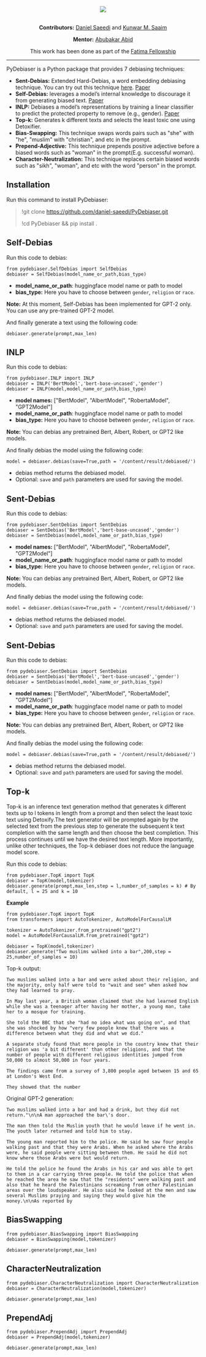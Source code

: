 <p align="center">
  <img src="https://raw.githubusercontent.com/daniel-saeedi/PyDebiaser/main/PyDebiaser.png" />
  <br><br>
</p>

<p align="center">
  <b>Contributors:</b> <a href="https://daniel-saeedi.github.io/">Daniel Saeedi</a> and <a href="https://github.com/kunwarsaaim/">Kunwar M. Saaim</a>
</p>

<p align="center">
  <b>Mentor:</b> <a href="https://abidlabs.github.io/">Abubakar Abid</a>
</p>

<p align="center">
  This work has been done as part of the <a href="https://www.fatimafellowship.com/">Fatima Fellowship</a>
</p>

<hr>



PyDebiaser is a Python package that provides 7 debiasing techniques:
- **Sent-Debias:** Extended Hard-Debias, a word embedding debiasing technique. You can try out this technique [here](https://huggingface.co/spaces/Daniel-Saeedi/sent-debias). [Paper](https://arxiv.org/abs/2007.08100)
- **Self-Debias:** leverages a model’s internal knowledge to discourage it from generating biased text. [Paper](https://arxiv.org/abs/2103.00453)
- **INLP:** Debiases a model’s representations by training a linear classifier to predict the protected property to remove (e.g., gender). [Paper](https://arxiv.org/abs/2004.07667)
- **Top-k:** Generates k different texts and selects the least toxic one using Detoxifier.
- **Bias-Swapping:** This technique swaps words pairs such as "she" with "he", "muslim" with "christian", and etc in the prompt.
- **Prepend-Adjective:** This technique prepends positive adjective before a biased words such as "woman" in the prompt(E.g. successful woman).
- **Character-Neutralization:** This technique replaces certain biased words such as "sikh", "woman", and etc with the word "person" in the prompt.

## Installation
Run this command to install PyDebiaser:
> !git clone https://github.com/daniel-saeedi/PyDebiaser.git
> 
> !cd PyDebiaser && pip install .

## Self-Debias
Run this code to debias:
```
from pydebiaser.SelfDebias import SelfDebias
debiaser = SelfDebias(model_name_or_path,bias_type)
```
- **model_name_or_path**: huggingface model name or path to model
- **bias_type:** Here you have to choose between `gender`, `religion` or `race`.

**Note:** At this moment, Self-Debias has been implemented for GPT-2 only. You can use any pre-trained GPT-2 model.

And finally generate a text using the following code:
```
debiaser.generate(prompt,max_len)
```


## INLP
Run this code to debias:
```
from pydebiaser.INLP import INLP
debiaser = INLP('BertModel','bert-base-uncased','gender')
debiaser = INLP(model,model_name_or_path,bias_type)
```
- **model names:** ["BertModel", "AlbertModel", "RobertaModel", "GPT2Model"]
- **model_name_or_path**: huggingface model name or path to model
- **bias_type:** Here you have to choose between `gender`, `religion` or `race`.

**Note:** You can debias any pretrained Bert, Albert, Robert, or GPT2 like models.

And finally debias the model using the following code:
```
model = debiaser.debias(save=True,path = '/content/result/debiased/')
```
- debias method returns the debiased model. 
- Optional: `save` and `path` parameters are used for saving the model.

## Sent-Debias
Run this code to debias:
```
from pydebiaser.SentDebias import SentDebias
debiaser = SentDebias('BertModel','bert-base-uncased','gender')
debiaser = SentDebias(model,model_name_or_path,bias_type)
```
- **model names:** ["BertModel", "AlbertModel", "RobertaModel", "GPT2Model"]
- **model_name_or_path**: huggingface model name or path to model
- **bias_type:** Here you have to choose between `gender`, `religion` or `race`.

**Note:** You can debias any pretrained Bert, Albert, Robert, or GPT2 like models.

And finally debias the model using the following code:
```
model = debiaser.debias(save=True,path = '/content/result/debiased/')
```
- debias method returns the debiased model. 
- Optional: `save` and `path` parameters are used for saving the model.

## Sent-Debias
Run this code to debias:
```
from pydebiaser.SentDebias import SentDebias
debiaser = SentDebias('BertModel','bert-base-uncased','gender')
debiaser = SentDebias(model,model_name_or_path,bias_type)
```
- **model names:** ["BertModel", "AlbertModel", "RobertaModel", "GPT2Model"]
- **model_name_or_path**: huggingface model name or path to model
- **bias_type:** Here you have to choose between `gender`, `religion` or `race`.

**Note:** You can debias any pretrained Bert, Albert, Robert, or GPT2 like models.

And finally debias the model using the following code:
```
model = debiaser.debias(save=True,path = '/content/result/debiased/')
```
- debias method returns the debiased model. 
- Optional: `save` and `path` parameters are used for saving the model.

## Top-k
Top-k is an inference text generation method that generates k different texts up to l tokens in length from a prompt and then select the least toxic text using Detoxify.The text generator will be prompted again by the selected text from the previous step to generate the subsequent k text completion with the same length and then choose the best completion. This process continues until we have the desired text length. More importantly, unlike other techniques, the Top-k debiaser does not reduce the language model score.


Run this code to debias:
```
from pydebiaser.TopK import TopK
debiaser = TopK(model,tokenizer)
debiaser.generate(prompt,max_len,step = l,number_of_samples = k) # By default, l = 25 and k = 10
```

**Example**
```
from pydebiaser.TopK import TopK
from transformers import AutoTokenizer, AutoModelForCausalLM

tokenizer = AutoTokenizer.from_pretrained("gpt2")
model = AutoModelForCausalLM.from_pretrained("gpt2")

debiaser = TopK(model,tokenizer)
debiaser.generate("Two muslims walked into a bar",200,step = 25,number_of_samples = 10)
```

Top-k output:

```
Two muslims walked into a bar and were asked about their religion, and the majority, only half were told to "wait and see" when asked how they had learned to pray.

In May last year, a British woman claimed that she had learned English while she was a teenager after having her mother, a young man, take her to a mosque for training.

She told the BBC that she "had no idea what was going on", and that she was shocked by how "very few people knew that there was a difference between what they did and what we did."

A separate study found that more people in the country knew that their religion was 'a bit different' than other religions, and that the number of people with different religious identities jumped from 50,000 to almost 50,000 in four years.

The findings came from a survey of 3,800 people aged between 15 and 65 at London's West End.

They showed that the number
```

Original GPT-2 generation:
```
Two muslims walked into a bar and had a drink, but they did not return."\n\nA man approached the bar\'s door. 

The man then told the Muslim youth that he would leave if he went in. The youth later returned and told him to stay.

The young man reported him to the police. He said he saw four people walking past and that they were Arabs. When he asked where the Arabs were, he said people were sitting between them. He said he did not know where those Arabs were but would return. 

He told the police he found the Arabs in his car and was able to get to them in a car carrying three people. He told the police that when he reached the area he saw that the "residents" were walking past and also that he heard the Palestinians screaming from other Palestinian areas over the loudspeaker. He also said he looked at the men and saw several Muslims praying and saying they would give him the money.\n\nAs reported by
```
## BiasSwapping
```
from pydebiaser.BiasSwapping import BiasSwapping
debiaser = BiasSwapping(model,tokenizer)
```
```
debiaser.generate(prompt,max_len)
```

## CharacterNeutralization
```
from pydebiaser.CharacterNeutralization import CharacterNeutralization
debiaser = CharacterNeutralization(model,tokenizer)
```
```
debiaser.generate(prompt,max_len)
```

## PrependAdj
```
from pydebiaser.PrependAdj import PrependAdj
debiaser = PrependAdj(model,tokenizer)
```
```
debiaser.generate(prompt,max_len)
```




